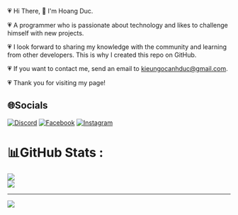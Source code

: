 💗 Hi There, 👋 I'm Hoang Duc.

💗 A programmer who is passionate about technology and likes to challenge himself with new projects.

💗 I look forward to sharing my knowledge with the community and learning from other developers. This is why I created this repo on GitHub.

💗 If you want to contact me, send an email to kieungocanhduc@gmail.com.

💗 Thank you for visiting my page!

## 🌐Socials
[![Discord](https://img.shields.io/badge/Discord-%237289DA.svg?logo=discord&logoColor=white)](htttps://discord.gg/Xavia#3382) [![Facebook](https://img.shields.io/badge/Facebook-%231877F2.svg?logo=Facebook&logoColor=white)](https://www.facebook.com/hoang.duc.2609/) [![Instagram](https://img.shields.io/badge/Instagram-%23E4405F.svg?logo=Instagram&logoColor=white)](https://www.instagram.com/_hm.duc.26_/) 

# 📊GitHub Stats :
![](https://github-readme-streak-stats.herokuapp.com/?user=duc11021102&theme=radical&hide_border=false)<br/>
![](https://github-readme-stats.vercel.app/api/top-langs/?username=duc11021102&theme=radical&hide_border=false&include_all_commits=false&count_private=false&layout=compact)

---
[![](https://visitcount.itsvg.in/api?id=duc11021102&icon=0&color=0)](https://visitcount.itsvg.in)
